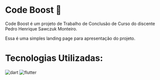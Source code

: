 # Code Boost 🤟

Code Boost é um projeto de Trabalho de Conclusão de Curso do discente Pedro Henrique Sawczuk Monteiro.

Essa é uma simples landing page para apresentação do projeto.

# Tecnologias Utilizadas:



<div style="display: inline_block">
  <img align="center" alt="dart" src="https://img.shields.io/badge/Dart-0175C2?style=for-the-badge&logo=dart&logoColor=white
  " />
  <img align="center" alt="flutter" src="https://img.shields.io/badge/Flutter-02569B?style=for-the-badge&logo=flutter&logoColor=white
  " />
</div><br/>
